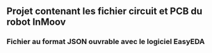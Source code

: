 ## Projet contenant les fichier circuit et PCB du robot InMoov

### Fichier au format JSON ouvrable avec le logiciel EasyEDA
